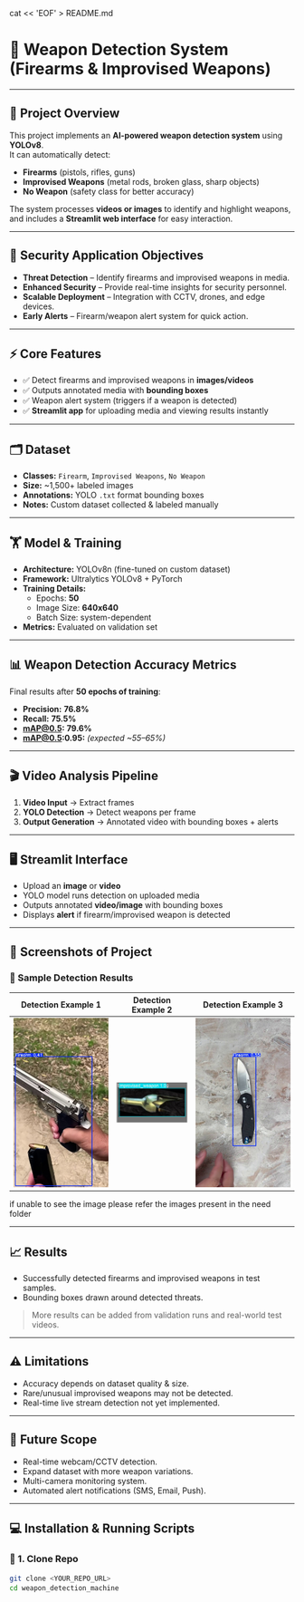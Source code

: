 cat << 'EOF' > README.md
# 🔫 Weapon Detection System (Firearms & Improvised Weapons)

---

## 🌟 Project Overview
This project implements an **AI-powered weapon detection system** using **YOLOv8**.  
It can automatically detect:  

- **Firearms** (pistols, rifles, guns)  
- **Improvised Weapons** (metal rods, broken glass, sharp objects)  
- **No Weapon** (safety class for better accuracy)  

The system processes **videos or images** to identify and highlight weapons, and includes a **Streamlit web interface** for easy interaction.

---

## 🎯 Security Application Objectives
- **Threat Detection** – Identify firearms and improvised weapons in media.  
- **Enhanced Security** – Provide real-time insights for security personnel.  
- **Scalable Deployment** – Integration with CCTV, drones, and edge devices.  
- **Early Alerts** – Firearm/weapon alert system for quick action.  

---

## ⚡ Core Features
- ✅ Detect firearms and improvised weapons in **images/videos**  
- ✅ Outputs annotated media with **bounding boxes**  
- ✅ Weapon alert system (triggers if a weapon is detected)  
- ✅ **Streamlit app** for uploading media and viewing results instantly  

---

## 🗂️ Dataset
- **Classes:** `Firearm`, `Improvised Weapons`, `No Weapon`  
- **Size:** ~1,500+ labeled images  
- **Annotations:** YOLO `.txt` format bounding boxes  
- **Notes:** Custom dataset collected & labeled manually  

---

## 🏋️ Model & Training
- **Architecture:** YOLOv8n (fine-tuned on custom dataset)  
- **Framework:** Ultralytics YOLOv8 + PyTorch  
- **Training Details:**  
  - Epochs: **50**  
  - Image Size: **640x640**  
  - Batch Size: system-dependent  
- **Metrics:** Evaluated on validation set  

---

## 📊 Weapon Detection Accuracy Metrics
Final results after **50 epochs of training**:  

- **Precision:** **76.8%**  
- **Recall:** **75.5%**  
- **mAP@0.5:** **79.6%**  
- **mAP@0.5:0.95:** *(expected ~55–65%)*  

---

## 🎬 Video Analysis Pipeline
1. **Video Input** → Extract frames  
2. **YOLO Detection** → Detect weapons per frame  
3. **Output Generation** → Annotated video with bounding boxes + alerts  

---

## 🖥️ Streamlit Interface
- Upload an **image** or **video**  
- YOLO model runs detection on uploaded media  
- Outputs annotated **video/image** with bounding boxes  
- Displays **alert** if firearm/improvised weapon is detected  

---

## 📸 Screenshots of Project
### 🔹 Sample Detection Results  
| Detection Example 1 | Detection Example 2 | Detection Example 3 |  
|----------------------|----------------------|----------------------|  
| ![Detection 1](need/gun.jpg) | ![Detection 2](need/broken_bottle.png) | ![Detection 3](need/knife.jpg) |

if unable to see the image please refer the images present in the need folder

---

## 📈 Results
- Successfully detected firearms and improvised weapons in test samples.  
- Bounding boxes drawn around detected threats.  

> More results can be added from validation runs and real-world test videos.

---

## ⚠️ Limitations
- Accuracy depends on dataset quality & size.  
- Rare/unusual improvised weapons may not be detected.  
- Real-time live stream detection not yet implemented.  

---

## 🚀 Future Scope
- Real-time webcam/CCTV detection.  
- Expand dataset with more weapon variations.  
- Multi-camera monitoring system.  
- Automated alert notifications (SMS, Email, Push).  

---

## 💻 Installation & Running Scripts

### 🔹 1. Clone Repo
```bash
git clone <YOUR_REPO_URL>
cd weapon_detection_machine
